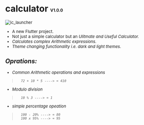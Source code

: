 # calculator <font size="2">V1.0.0<font>

![ic_launcher](https://user-images.githubusercontent.com/54236981/94977480-7db02200-0536-11eb-97dc-28fcfab12dfe.png)

- A new Flutter project.
- Not just a simple calculator but an <i>Ulitmate and Useful Calculator<i>.
- Calculates complex Arithmetic expressions.
- Theme changing functionality i.e. dark and light themes.

## Oprations:

- Common Arithmetic operations and expressions
>       72 + 10 * 5 ----> = 410
- Modulo division 
>       10 % 3 ----> = 1
- simple percentage opeation
>       100 - 20% ----> = 80
>       100 x 95% ----> = 95
